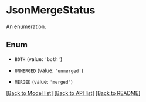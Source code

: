 # JsonMergeStatus

An enumeration.

## Enum

* `BOTH` (value: `'both'`)

* `UNMERGED` (value: `'unmerged'`)

* `MERGED` (value: `'merged'`)

[[Back to Model list]](../README.md#documentation-for-models) [[Back to API list]](../README.md#documentation-for-api-endpoints) [[Back to README]](../README.md)


